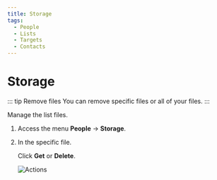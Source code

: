 ```yaml
---
title: Storage
tags:
  - People
  - Lists
  - Targets
  - Contacts
---
```


# Storage

::: tip Remove files
You can remove specific files or all of your files.
:::

Manage the list files.

1. Access the menu **People** -> **Storage**.

2. In the specific file.

   Click **Get** or **Delete**.

   ![Actions](https://cdn.phishx.io/phishx-docs/images/phishx_lists_people_export_03.webp)
